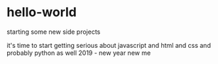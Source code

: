 # hello-world
starting some new side projects

it's time to start getting serious about javascript
and html and css and probably python as well
2019 - new year new me
